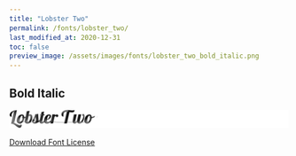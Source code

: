 ```yaml
---
title: "Lobster Two"
permalink: /fonts/lobster_two/
last_modified_at: 2020-12-31
toc: false
preview_image: /assets/images/fonts/lobster_two_bold_italic.png
---
```

## Bold Italic
![Lobster Two](/assets/images/fonts/lobster_two_bold_italic.png)

[Download Font License](https://github.com/inkstitch/inkstitch/blob/kerning/fonts/lobster/LICENSE)
